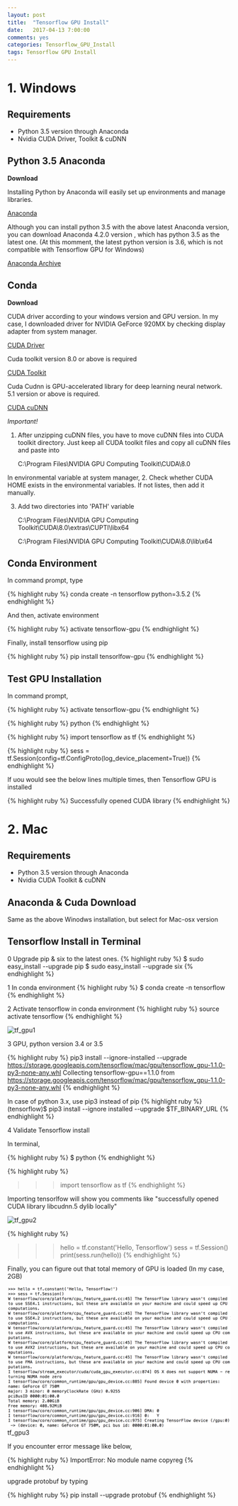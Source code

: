 ```yaml
---
layout: post
title:  "Tensorflow GPU Install"
date:   2017-04-13 7:00:00
comments: yes
categories: Tensorflow_GPU_Install
tags: Tensorflow GPU Install
---
```



# **1. Windows**


## **Requirements**

* Python 3.5 version through Anaconda 
* Nvidia CUDA Driver, Toolkit & cuDNN 


## **Python 3.5 Anaconda**

**Download**

Installing Python by Anaconda will easily set up environments and manage libraries. 

[Anaconda][Anaconda-] 

Although you can install python 3.5 with the above latest Anaconda version, you can download Anaconda 4.2.0 version , which has python 3.5 as the latest one. (At this momment, the latest python version is 3.6, which is not compatible with Tensorflow GPU for Windows)  

[Anaconda Archive][Anacondaarc] 


[Anaconda-]: https://www.continuum.io/downloads

[Anacondaarc]: https://repo.continuum.io/archive 


## **Conda**

**Download**

CUDA driver according to your windows version and GPU version. In my case, I downloaded driver for NVIDIA GeForce 920MX by checking display adapter from system manager. 

[CUDA Driver][driver]

Cuda toolkit version 8.0 or above is required

[CUDA Toolkit][toolkit]

Cuda Cudnn is GPU-accelerated library for deep learning neural network. 5.1 version or above is required. 

[CUDA cuDNN][cudnn]

[driver]: https://developer.nvidia.com/cuda-downloads
[toolkit]: https://developer.nvidia.com/cuda-toolkit 
[cudnn]: https://developer.nvidia.com/cudnn 

*Important!*

1. After unzipping cuDNN files, you have to move cuDNN files into CUDA toolkit directory. 
Just keep all CUDA toolkit files and copy all cuDNN files and paste into 

	C:\Program Files\NVIDIA GPU Computing Toolkit\CUDA\8.0

In environmental variable at system manager,
2. Check whether CUDA HOME exists in the environmental variables. If not listes, then add it manually.

3. Add two directories into 'PATH' variable

	C:\Program Files\NVIDIA GPU Computing Toolkit\CUDA\8.0\extras\CUPTI\libx64
	
	C:\Program Files\NVIDIA GPU Computing Toolkit\CUDA\8.0\lib\x64 

	


## **Conda Environment**

In command prompt, type 

{% highlight ruby %}
conda create -n tensorflow python=3.5.2
{% endhighlight %}

And then, activate environment 

{% highlight ruby %}
activate tensorflow-gpu
{% endhighlight %}

Finally, install tensorflow using pip

{% highlight ruby %}
pip install tensorlfow-gpu
{% endhighlight %}



## **Test GPU Installation**

In command prompt, 

{% highlight ruby %}
activate tensorflow-gpu
{% endhighlight %}


{% highlight ruby %}
python
{% endhighlight %}

{% highlight ruby %}
import tensorflow as tf 
{% endhighlight %}

{% highlight ruby %}
sess = tf.Session(config=tf.ConfigProto(log_device_placement=True))
{% endhighlight %}

If uou would see the below lines multiple times, then Tensorflow GPU is installed

{% highlight ruby %}
Successfully opened CUDA library 
{% endhighlight %}




# **2. Mac**

## **Requirements**

* Python 3.5 version through Anaconda 
* Nvidia CUDA Toolkit & cuDNN 

## **Anaconda & Cuda Download**

Same as the above Winodws installation, but select for Mac-osx version 

## **Tensorflow Install in Terminal**

0 Upgrade pip & six to the latest ones. 
{% highlight ruby %}
$ sudo easy_install --upgrade pip
$ sudo easy_install --upgrade six 
{% endhighlight %}

1 In conda environment
{% highlight ruby %}
$ conda create -n tensorflow 
{% endhighlight %}

2 Activate tensorflow in conda environment
{% highlight ruby %}
source activate tensorflow
{% endhighlight %}

![tf_gpu1](/result_images/tf_gpu1.png, "tf_gpu1")


3 GPU, python version 3.4 or 3.5 

{% highlight ruby %}
pip3 install --ignore-installed --upgrade https://storage.googleapis.com/tensorflow/mac/gpu/tensorflow_gpu-1.1.0-py3-none-any.whl
Collecting tensorflow-gpu==1.1.0 from https://storage.googleapis.com/tensorflow/mac/gpu/tensorflow_gpu-1.1.0-py3-none-any.whl
{% endhighlight %}

In case of python 3.x, use pip3 instead of pip 
{% highlight ruby %}
(tensorflow)$ pip3 install --ignore installed --upgrade $TF_BINARY_URL
{% endhighlight %}


4 Validate Tensorflow install 

In terminal, 

{% highlight ruby %}
$ python
{% endhighlight %}


{% highlight ruby %}
>>> import tensorflow as tf
{% endhighlight %}

Importing tensorlfow will show you comments like "successfully opened CUDA library libcudnn.5 dylib locally" 


![tf_gpu2](/result_images/tf_gpu2.png, "tf_gpu2")


{% highlight ruby %}
>>> hello = tf.constant('Hello, Tensorflow')
>>> sess = tf.Session()
>>> print(sess.run(hello)) 
{% endhighlight %}

Finally, you can figure out that total memory of GPU is loaded (In my case, 2GB) 

![](/result_images/tf_gpu3.png) tf_gpu3

If you encounter error message like below,

{% highlight ruby %}
ImportError: No module name copyreg 
{% endhighlight %}

upgrade protobuf by typing  

{% highlight ruby %}
pip install --upgrade protobuf
{% endhighlight %}
